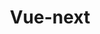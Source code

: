 ---
title: Vue-next
menu:
  sidebar:
    name: "[前端] Vue-next"
    identifier: vuenext
    weight: 300
---